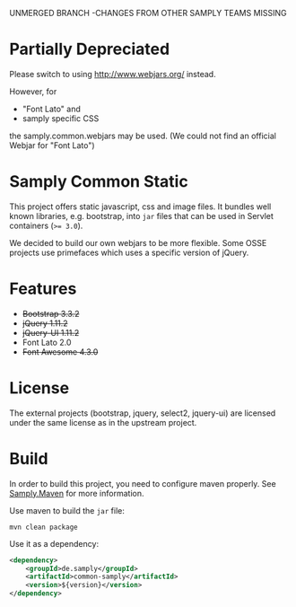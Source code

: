 UNMERGED BRANCH -CHANGES FROM OTHER SAMPLY TEAMS MISSING
# Partially Depreciated

Please switch to using http://www.webjars.org/ instead.

However, for 
- "Font Lato" and 
- samply specific CSS 

the samply.common.webjars may be used. (We could not find an official Webjar for "Font Lato")

# Samply Common Static

This project offers static javascript, css and image files.  It bundles well
known libraries, e.g. bootstrap, into `jar` files that can be used in Servlet
containers (`>= 3.0`).

We decided to build our own webjars to be more flexible. Some OSSE projects
use primefaces which uses a specific version of jQuery.

# Features

- ~~Bootstrap 3.3.2~~
- ~~jQuery 1.11.2~~
- ~~jQuery-UI 1.11.2~~
- Font Lato 2.0
- ~~Font Awesome 4.3.0~~

# License

The external projects (bootstrap, jquery, select2, jquery-ui) are licensed under
the same license as in the upstream project.

# Build

In order to build this project, you need to configure maven properly. 
See [Samply.Maven](https://bitbucket.org/medinfo_mainz/samply.maven)
for more information.

Use maven to build the `jar` file:

```
mvn clean package
```

Use it as a dependency:

```xml
<dependency>
    <groupId>de.samply</groupId>
    <artifactId>common-samply</artifactId>
    <version>${version}</version>
</dependency>
```


